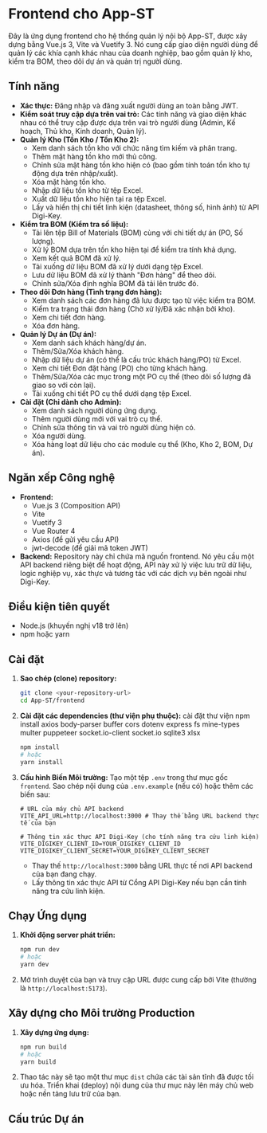 # Frontend cho App-ST

Đây là ứng dụng frontend cho hệ thống quản lý nội bộ App-ST, được xây dựng bằng Vue.js 3, Vite và Vuetify 3. Nó cung cấp giao diện người dùng để quản lý các khía cạnh khác nhau của doanh nghiệp, bao gồm quản lý kho, kiểm tra BOM, theo dõi dự án và quản trị người dùng.

## Tính năng

*   **Xác thực:** Đăng nhập và đăng xuất người dùng an toàn bằng JWT.
*   **Kiểm soát truy cập dựa trên vai trò:** Các tính năng và giao diện khác nhau có thể truy cập được dựa trên vai trò người dùng (Admin, Kế hoạch, Thủ kho, Kinh doanh, Quản lý).
*   **Quản lý Kho (Tồn Kho / Tồn Kho 2):**
    *   Xem danh sách tồn kho với chức năng tìm kiếm và phân trang.
    *   Thêm mặt hàng tồn kho mới thủ công.
    *   Chỉnh sửa mặt hàng tồn kho hiện có (bao gồm tính toán tồn kho tự động dựa trên nhập/xuất).
    *   Xóa mặt hàng tồn kho.
    *   Nhập dữ liệu tồn kho từ tệp Excel.
    *   Xuất dữ liệu tồn kho hiện tại ra tệp Excel.
    *   Lấy và hiển thị chi tiết linh kiện (datasheet, thông số, hình ảnh) từ API Digi-Key.
*   **Kiểm tra BOM (Kiểm tra số liệu):**
    *   Tải lên tệp Bill of Materials (BOM) cùng với chi tiết dự án (PO, Số lượng).
    *   Xử lý BOM dựa trên tồn kho hiện tại để kiểm tra tính khả dụng.
    *   Xem kết quả BOM đã xử lý.
    *   Tải xuống dữ liệu BOM đã xử lý dưới dạng tệp Excel.
    *   Lưu dữ liệu BOM đã xử lý thành "Đơn hàng" để theo dõi.
    *   Chỉnh sửa/Xóa định nghĩa BOM đã tải lên trước đó.
*   **Theo dõi Đơn hàng (Tình trạng đơn hàng):**
    *   Xem danh sách các đơn hàng đã lưu được tạo từ việc kiểm tra BOM.
    *   Kiểm tra trạng thái đơn hàng (Chờ xử lý/Đã xác nhận bởi kho).
    *   Xem chi tiết đơn hàng.
    *   Xóa đơn hàng.
*   **Quản lý Dự án (Dự án):**
    *   Xem danh sách khách hàng/dự án.
    *   Thêm/Sửa/Xóa khách hàng.
    *   Nhập dữ liệu dự án (có thể là cấu trúc khách hàng/PO) từ Excel.
    *   Xem chi tiết Đơn đặt hàng (PO) cho từng khách hàng.
    *   Thêm/Sửa/Xóa các mục trong một PO cụ thể (theo dõi số lượng đã giao so với còn lại).
    *   Tải xuống chi tiết PO cụ thể dưới dạng tệp Excel.
*   **Cài đặt (Chỉ dành cho Admin):**
    *   Xem danh sách người dùng ứng dụng.
    *   Thêm người dùng mới với vai trò cụ thể.
    *   Chỉnh sửa thông tin và vai trò người dùng hiện có.
    *   Xóa người dùng.
    *   Xóa hàng loạt dữ liệu cho các module cụ thể (Kho, Kho 2, BOM, Dự án).

## Ngăn xếp Công nghệ

*   **Frontend:**
    *   Vue.js 3 (Composition API)
    *   Vite
    *   Vuetify 3
    *   Vue Router 4
    *   Axios (để gửi yêu cầu API)
    *   jwt-decode (để giải mã token JWT)
*   **Backend:** Repository này chỉ chứa mã nguồn frontend. Nó yêu cầu một API backend riêng biệt để hoạt động, API này xử lý việc lưu trữ dữ liệu, logic nghiệp vụ, xác thực và tương tác với các dịch vụ bên ngoài như Digi-Key.

## Điều kiện tiên quyết

*   Node.js (khuyến nghị v18 trở lên)
*   npm hoặc yarn

## Cài đặt

1.  **Sao chép (clone) repository:**
    ```bash
    git clone <your-repository-url>
    cd App-ST/frontend
    ```

2.  **Cài đặt các dependencies (thư viện phụ thuộc):**
    cài đặt thư viện
    npm install axios body-parser buffer cors dotenv express fs mine-types multer puppeteer socket.io-client socket.io sqlite3 xlsx
    ```bash
    npm install
    # hoặc
    yarn install
    ```

3.  **Cấu hình Biến Môi trường:**
    Tạo một tệp `.env` trong thư mục gốc `frontend`. Sao chép nội dung của `.env.example` (nếu có) hoặc thêm các biến sau:

    ```env
    # URL của máy chủ API backend
    VITE_API_URL=http://localhost:3000 # Thay thế bằng URL backend thực tế của bạn

    # Thông tin xác thực API Digi-Key (cho tính năng tra cứu linh kiện)
    VITE_DIGIKEY_CLIENT_ID=YOUR_DIGIKEY_CLIENT_ID
    VITE_DIGIKEY_CLIENT_SECRET=YOUR_DIGIKEY_CLIENT_SECRET
    ```
    *   Thay thế `http://localhost:3000` bằng URL thực tế nơi API backend của bạn đang chạy.
    *   Lấy thông tin xác thực API từ Cổng API Digi-Key nếu bạn cần tính năng tra cứu linh kiện.

## Chạy Ứng dụng

1.  **Khởi động server phát triển:**
    ```bash
    npm run dev
    # hoặc
    yarn dev
    ```

2.  Mở trình duyệt của bạn và truy cập URL được cung cấp bởi Vite (thường là `http://localhost:5173`).

## Xây dựng cho Môi trường Production

1.  **Xây dựng ứng dụng:**
    ```bash
    npm run build
    # hoặc
    yarn build
    ```

2.  Thao tác này sẽ tạo một thư mục `dist` chứa các tài sản tĩnh đã được tối ưu hóa. Triển khai (deploy) nội dung của thư mục này lên máy chủ web hoặc nền tảng lưu trữ của bạn.

## Cấu trúc Dự án

